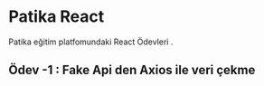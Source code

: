 # Patika React  

Patika eğitim platfomundaki React Ödevleri .

## Ödev -1 : Fake Api den Axios ile veri çekme 



